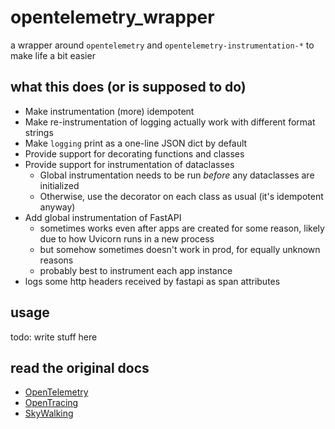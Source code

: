 # opentelemetry_wrapper

a wrapper around `opentelemetry` and `opentelemetry-instrumentation-*` to make life a bit easier

## what this does (or is supposed to do)

* Make instrumentation (more) idempotent
* Make re-instrumentation of logging actually work with different format strings
* Make `logging` print as a one-line JSON dict by default
* Provide support for decorating functions and classes
* Provide support for instrumentation of dataclasses
  * Global instrumentation needs to be run *before* any dataclasses are initialized
  * Otherwise, use the decorator on each class as usual (it's idempotent anyway)
* Add global instrumentation of FastAPI
  * sometimes works even after apps are created for some reason, likely due to how Uvicorn runs in a new process
  * but somehow sometimes doesn't work in prod, for equally unknown reasons
  * probably best to instrument each app instance
* logs some http headers received by fastapi as span attributes

## usage

todo: write stuff here

## read the original docs

* [OpenTelemetry](https://opentelemetry.io/docs)
* [OpenTracing](https://opentracing.io/docs)
* [SkyWalking](https://skywalking.apache.org/docs/skywalking-python/latest/readme/)
